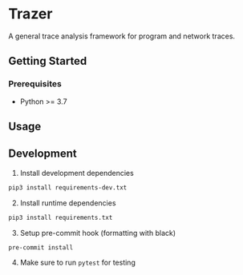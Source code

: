 # Trazer

A general trace analysis framework for program and network traces.

## Getting Started

### Prerequisites

* Python >= 3.7

## Usage


## Development

1. Install development dependencies
```bash
pip3 install requirements-dev.txt
```

2. Install runtime dependencies
```bash
pip3 install requirements.txt
```

3. Setup pre-commit hook (formatting with black)
```bash
pre-commit install
```

4. Make sure to run `pytest` for testing

